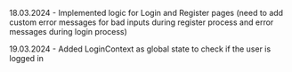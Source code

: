 18.03.2024 - Implemented logic for Login and Register pages (need to add custom error messages for bad inputs during register process and error messages during login process)

19.03.2024 - Added LoginContext as global state to check if the user is logged in
